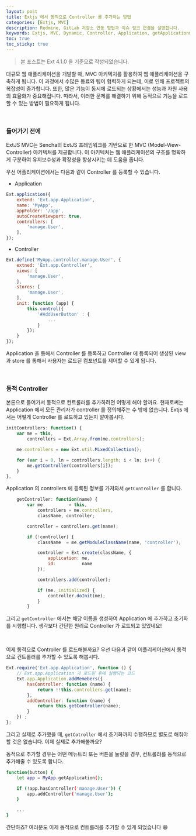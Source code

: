 ```yaml
---
layout: post
title: Extjs 에서 동적으로 Controller 를 추가하는 방법
categories: [Extjs, MVC]
description: Redmine, GitLab 저장소 연동 방법과 이슈 링크 연결을 설명합니다. 
keywords: Extjs, MVC, Dynamic, Controller, Application, getApplicationm, 동적, 로드, load, 컨트롤러, 어플리케이션, 여러
toc: true
toc_sticky: true
---
```



> 본 포스트는 Ext 4.1.0 을 기준으로 작성되었습니다. 

대규모 웹 애플리케이션을 개발할 때, MVC 아키텍처를 활용하여 웹 애플리케이션을 구축하게 됩니다. 이 과정에서 수많은 동료와 팀이 협력하게 되는데, 이로 인해 프로젝트의 복잡성이 증가합니다. 또한, 많은 기능이 동시에 로드되는 상황에서는 성능과 자원 사용의 효율화가 중요해집니다. 따라서, 이러한 문제를 해결하기 위해 동적으로 기능을 로드할 수 있는 방법이 필요하게 됩니다.


<br>

### 들어가기 전에

ExtJS MVC는 Sencha의 ExtJS 프레임워크를 기반으로 한 MVC (Model-View-Controller) 아키텍처를 제공합니다. 이 아키텍처는 웹 애플리케이션의 구조를 명확하게 구분하여 유지보수성과 확장성을 향상시키는 데 도움을 줍니다.

우선 어플리케이션에서는 다음과 같이 Controller 를 등록할 수 있습니다. 

* Application

```javascript
Ext.application({
    extend: 'Ext.app.Application',
    name: 'MyApp',
    appFolder: '/app',
    autoCreateViewport: true,
    controllers: [
        'manage.User',
    ],
});
```

* Controller

```javascript
Ext.define('MyApp.controller.manage.User', {
    extned: 'Ext.app.Controller',
    views: [
        'manage.User',
    ],
    stores: [
        'manage.User',
    ],
    init: function (app) {
        this.control({
            '#AddUserButton' : {
                ...
            }
        });
    }
});
```

Application 을 통해서 Controller 를 등록하고 Controller 에 등록되어 생성된 view 과 store 를 통해서 사용자는 로드된 컴포넌트를 제어할 수 있게 됩니다. 

<br>

### 동적 Controller

본론으로 들어가서 동적으로 컨트롤러를 추가하려면 어떻게 해야 할까요.
현재로써는 Application 에서 모든 관리자가 controller 를 정의해주는 수 밖에 없습니다. Extjs 에서는 어떻게 Controller 를 로드하고 있는지 알아봅시다. 

```javascript
initControllers: function() {
    var me = this,
        controllers = Ext.Array.from(me.controllers);

    me.controllers = new Ext.util.MixedCollection();

    for (var i = 0, ln = controllers.length; i < ln; i++) {
        me.getController(controllers[i]);
    }
},
```

Application 의 controllers 에 등록된 정보를 가져와서 `getController` 를 합니다. 

```javascript
    getController: function(name) {
        var me          = this,
            controllers = me.controllers,
            className, controller;

        controller = controllers.get(name);

        if (!controller) {
            className  = me.getModuleClassName(name, 'controller');

            controller = Ext.create(className, {
                application: me,
                id:          name
            });

            controllers.add(controller);

            if (me._initialized) {
                controller.doInit(me);
            }
        }
```

그리고 `getController` 에서는 해당 이름을 생성하여 Application 에 추가하고 초기화를 시행합니다. 생각보다 간단한 원리로 Controller 가 로드되고 있었네요!

<br>

이제 동적으로 Controller 를 로드해볼까요? 우선 다음과 같이 어플리케이션에서 동적으로 컨트롤러를 추가할 수 있도록 해봅시다. 

```javascript
Ext.require('Ext.app.Application', function () {
    // Ext.app.Application 가 로드된 후에 실행되는 코드
    Ext.app.Application.addMemebers({
        hasController: function (name) {
            return !!this.controllers.get(name);
        },
        addController: function (name) {
            return this.getController(name);
        }
    }) ;  
};
```

그리고 실제로 추가했을 때, `getCotroller` 에서 초기화까지 수행하므로 별도로 해줘야 할 것은 없습니다. 이제 실제로 추가해볼까요?

동적으로 추가할 경우는 어떤 메뉴트리 또는 버튼을 눌렀을 경우, 컨트롤러를 동적으로 추가해줄 수 있도록 합니다.

```bash
function(button) {
    let app = MyApp.getApplication();

    if (!app.hasController('manage.User')) {
        app.addController('manage.User');
    }

    ...
}
```

간단하죠? 여러분도 이제 동적으로 컨트롤러를 추가할 수 있게 되었습니다 :smile:
